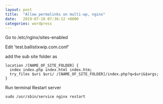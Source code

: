 ```yaml
---
layout: post
title:  "Allow permalinks on multi-wp, nginx"
date:   2019-07-18 07:36:12 +0800
categories: wordpress 
---
```


Go to /etc/nginx/sites-enabled

Edit 'test.ballistixwip.com.conf' 

add the sub site folder as 

    location /[NAME_OF_SITE_FOLDER] {
      index index.php index.html index.htm;
      try_files $uri $uri/ /[NAME_OF_SITE_FOLDER]/index.php?q=$uri&$args;
    }
    
Run terminal Restart server

    sudo /usr/sbin/service nginx restart
